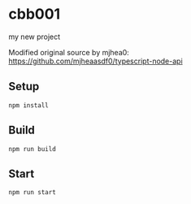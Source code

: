 # cbb001

my new project

Modified original source by mjhea0: https://github.com/mjheaasdf0/typescript-node-api

## Setup

`npm install`

## Build

`npm run build`

## Start

`npm run start`

